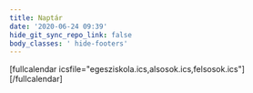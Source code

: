 ```yaml
---
title: Naptár
date: '2020-06-24 09:39'
hide_git_sync_repo_link: false
body_classes: ' hide-footers'
---
```


[fullcalendar icsfile="egesziskola.ics,alsosok.ics,felsosok.ics"][/fullcalendar]